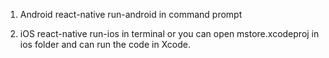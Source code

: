 1. Android
  react-native run-android in command prompt
 
2. iOS
  react-native run-ios in terminal
  or you can open mstore.xcodeproj in ios folder and can run the code in Xcode.
  
